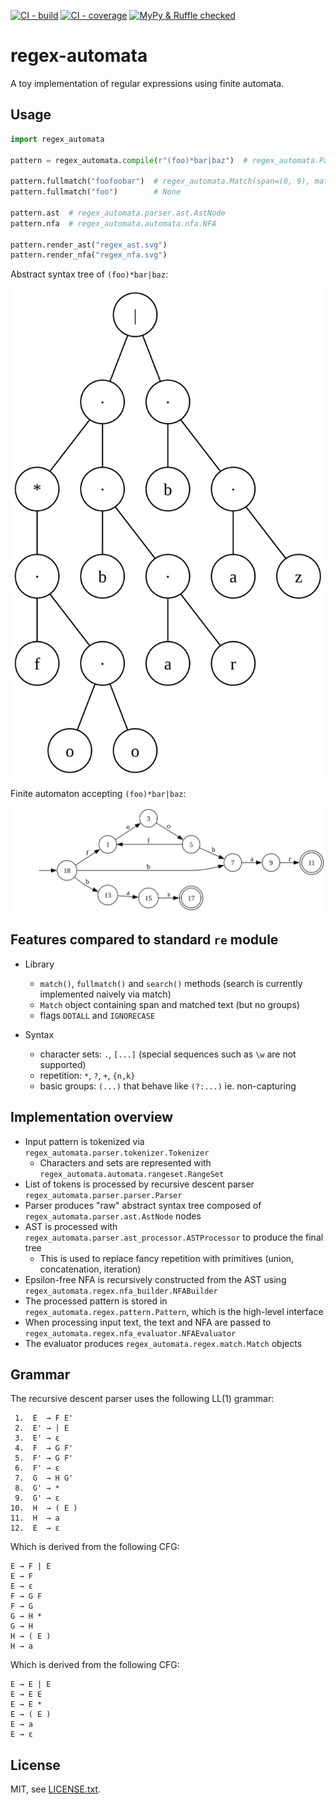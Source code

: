 [![CI - build](https://img.shields.io/github/actions/workflow/status/tkarabela/regex-automata/main.yml?branch=master)](https://github.com/tkarabela/regex-automata/actions)
[![CI - coverage](https://img.shields.io/codecov/c/github/tkarabela/regex-automata)](https://app.codecov.io/github/tkarabela/regex-automata)
[![MyPy & Ruffle checked](https://img.shields.io/badge/MyPy%20%26%20Ruffle-checked-blue?style=flat)](https://github.com/tkarabela/regex-automata/actions)

# regex-automata

A toy implementation of regular expressions using finite automata.

## Usage

```python
import regex_automata

pattern = regex_automata.compile(r"(foo)*bar|baz")  # regex_automata.Pattern

pattern.fullmatch("foofoobar")  # regex_automata.Match(span=(0, 9), match='foofoobar')
pattern.fullmatch("foo")        # None

pattern.ast  # regex_automata.parser.ast.AstNode
pattern.nfa  # regex_automata.automata.nfa.NFA

pattern.render_ast("regex_ast.svg")
pattern.render_nfa("regex_nfa.svg")
```

Abstract syntax tree of `(foo)*bar|baz`:

![tree for (foo)*bar|baz](./static/example_ast.svg)

Finite automaton accepting `(foo)*bar|baz`:

![automaton for (foo)*bar|baz](./static/example_nfa.svg)


## Features compared to standard `re` module

- Library
  - `match()`, `fullmatch()` and `search()` methods (search is currently implemented naively via match)
  - `Match` object containing span and matched text (but no groups)
  - flags `DOTALL` and `IGNORECASE`

- Syntax
  - character sets: `.`, `[...]` (special sequences such as `\w` are not supported)
  - repetition: `*`, `?`, `+`, `{n,k}`
  - basic groups: `(...)` that behave like `(?:...)` ie. non-capturing

## Implementation overview

- Input pattern is tokenized via `regex_automata.parser.tokenizer.Tokenizer`
  - Characters and sets are represented with `regex_automata.automata.rangeset.RangeSet`
- List of tokens is processed by recursive descent parser `regex_automata.parser.parser.Parser`
- Parser produces "raw" abstract syntax tree composed of `regex_automata.parser.ast.AstNode` nodes
- AST is processed with `regex_automata.parser.ast_processor.ASTProcessor` to produce the final tree
  - This is used to replace fancy repetition with primitives (union, concatenation, iteration)
- Epsilon-free NFA is recursively constructed from the AST using `regex_automata.regex.nfa_builder.NFABuilder`
- The processed pattern is stored in `regex_automata.regex.pattern.Pattern`, which is the high-level interface
- When processing input text, the text and NFA are passed to `regex_automata.regex.nfa_evaluator.NFAEvaluator`
- The evaluator produces `regex_automata.regex.match.Match` objects

## Grammar

The recursive descent parser uses the following LL(1) grammar:

```
 1.  E  → F E'
 2.  E' → | E
 3.  E' → ε
 4.  F  → G F'
 5.  F' → G F'
 6.  F' → ε
 7.  G  → H G'
 8.  G' → *
 9.  G' → ε
10.  H  → ( E )
11.  H  → a
12.  E  → ε
```

Which is derived from the following CFG:

```
E → F | E
E → F
E → ε
F → G F
F → G
G → H *
G → H
H → ( E )
H → a
```

Which is derived from the following CFG:

```
E → E | E
E → E E
E → E *
E → ( E )
E → a
E → ε
```

## License

MIT, see [LICENSE.txt](./LICENSE.txt).
